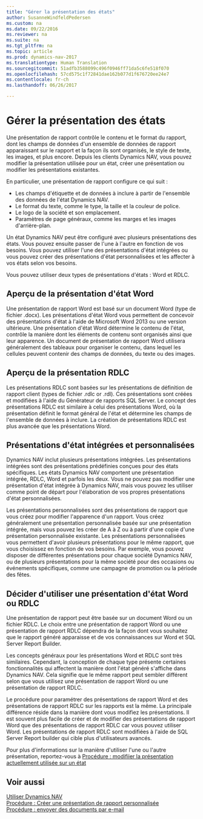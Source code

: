 ```yaml
---
title: "Gérer la présentation des états"
author: SusanneWindfeldPedersen
ms.custom: na
ms.date: 09/22/2016
ms.reviewer: na
ms.suite: na
ms.tgt_pltfrm: na
ms.topic: article
ms.prod: dynamics-nav-2017
ms.translationtype: Human Translation
ms.sourcegitcommit: 51adfb3588099c496f0946ff71da5c6fe518f070
ms.openlocfilehash: 57cd575c1f72841dae162b077d1f676720ee24e7
ms.contentlocale: fr-ch
ms.lasthandoff: 06/26/2017

---
```

    
# <a name="manage-report-layouts"></a>Gérer la présentation des états
Une présentation de rapport contrôle le contenu et le format du rapport, dont les champs de données d'un ensemble de données de rapport apparaissant sur le rapport et la façon ils sont organisés, le style de texte, les images, et plus encore. Depuis les clients Dynamics NAV, vous pouvez modifier la présentation utilisée pour un état, créer une présentation ou modifier les présentations existantes. 

En particulier, une présentation de rapport configure ce qui suit :

- Les champs d'étiquette et de données à inclure à partir de l'ensemble des données de l'état Dynamics NAV.
- Le format du texte, comme le type, la taille et la couleur de police.
- Le logo de la société et son emplacement.
- Paramètres de page généraux, comme les marges et les images d'arrière-plan. 

Un état Dynamics NAV peut être configuré avec plusieurs présentations des états. Vous pouvez ensuite passer de l'une à l'autre en fonction de vos besoins. Vous pouvez utiliser l'une des présentations d'état intégrées ou vous pouvez créer des présentations d'état personnalisées et les affecter à vos états selon vos besoins.

Vous pouvez utiliser deux types de présentations d'états : Word et RDLC.

## <a name="word-report-layout-overview"></a>Aperçu de la présentation d'état Word
Une présentation de rapport Word est basé sur un document Word (type de fichier .docx). Les présentations d'état Word vous permettent de concevoir des présentations d'état à l'aide de Microsoft Word 2013 ou une version ultérieure. Une présentation d'état Word détermine le contenu de l'état, contrôle la manière dont les éléments de contenu sont organisés ainsi que leur apparence. Un document de présentation de rapport Word utilisera généralement des tableaux pour organiser le contenu, dans lequel les cellules peuvent contenir des champs de données, du texte ou des images.

## <a name="rdlc-layout-overview"></a>Aperçu de la présentation RDLC
Les présentations RDLC sont basées sur les présentations de définition de rapport client (types de fichier .rdlc or .rdl). Ces présentations sont créées et modifiées à l'aide du Générateur de rapports SQL Server. Le concept des présentations RDLC est similaire à celui des présentations Word, où la présentation définit le format général de l'état et détermine les champs de l'ensemble de données à inclure. La création de présentations RDLC est plus avancée que les présentations Word.

## <a name="built-in-and-custom-report-layouts"></a>Présentations d'état intégrées et personnalisées
Dynamics NAV inclut plusieurs présentations intégrées. Les présentations intégrées sont des présentations prédéfinies conçues pour des états spécifiques. Les états Dynamics NAV comportent une présentation intégrée, RDLC, Word et parfois les deux. Vous ne pouvez pas modifier une présentation d'état intégrée à Dynamics NAV, mais vous pouvez les utiliser comme point de départ pour l'élaboration de vos propres présentations d'état personnalisées. 

Les présentations personnalisées sont des présentations de rapport que vous créez pour modifier l'apparence d'un rapport. Vous créez généralement une présentation personnalisée basée sur une présentation intégrée, mais vous pouvez les créer de A à Z ou à partir d'une copie d'une présentation personnalisée existante. Les présentations personnalisées vous permettent d'avoir plusieurs présentations pour le même rapport, que vous choisissez en fonction de vos besoins. Par exemple, vous pouvez disposer de différentes présentations pour chaque société Dynamics NAV, ou de plusieurs présentations pour la même société pour des occasions ou événements spécifiques, comme une campagne de promotion ou la période des fêtes.

## <a name="deciding-whether-to-use-a-word-or-rdlc-report-layout"></a>Décider d'utiliser une présentation d'état Word ou RDLC 
Une présentation de rapport peut être basée sur un document Word ou un fichier RDLC. Le choix entre une présentation de rapport Word ou une présentation de rapport RDLC dépendra de la façon dont vous souhaitez que le rapport généré apparaisse et de vos connaissances sur Word et SQL Server Report Builder. 

Les concepts généraux pour les présentations Word et RDLC sont très similaires. Cependant, la conception de chaque type présente certaines fonctionnalités qui affectent la manière dont l'état généré s'affiche dans Dynamics NAV. Cela signifie que le même rapport peut sembler différent selon que vous utilisez une présentation de rapport Word ou une présentation de rapport RDLC.

Le procédure pour paramétrer des présentations de rapport Word et des présentations de rapport RDLC sur les rapports est la même. La principale différence réside dans la manière dont vous modifiez les présentations. Il est souvent plus facile de créer et de modifier des présentations de rapport Word que des présentations de rapport RDLC car vous pouvez utiliser Word. Les présentations de rapport RDLC sont modifiées à l'aide de SQL Server Report builder qui cible plus d'utilisateurs avancés.

Pour plus d'informations sur la manière d'utiliser l'une ou l'autre présentation, reportez-vous à [Procédure : modifiier la présentation actuellement utilisée sur un état](ui-how-change-layout-currently-used-report.md)

## <a name="see-also"></a>Voir aussi
[Utiliser Dynamics NAV](ui-work-product.md)  
[Procédure : Créer une présentation de rapport personnalisée](ui-how-create-custom-report-layout.md)  
[Procédure : envoyer des documents par e-mail](ui-how-send-documents-email.md)


